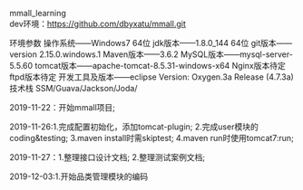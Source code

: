 mmall_learning   
dev环境：https://github.com/dbyxatu/mmall.git 

环境参数
	操作系统——Windows7 64位
	jdk版本——1.8.0_144 64位
	git版本——version 2.15.0.windows.1
	Maven版本——3.6.2
	MySQL版本——mysql-server-5.5.60
	tomcat版本——apache-tomcat-8.5.31-windows-x64
	Nginx版本待定
	ftpd版本待定
	开发工具及版本——eclipse Version: Oxygen.3a Release (4.7.3a)
	技术栈 SSM/Guava/Jackson/Joda/


2019-11-22：开始mmall项目;

2019-11-26:1.完成配置初始化，添加tomcat-plugin;
		   2.完成user模块的coding&testing;
		   3.maven install时需skiptest;
		   4.maven run时使用tomcat7:run;
		   
2019-11-27：1.整理接口设计文档;
           2.整理测试案例文档;
           
2019-12-03:1.开始品类管理模块的编码
		   
		      